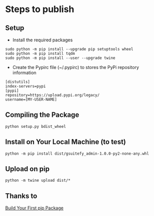 # Steps to publish

## Setup

- Install the required packages

```shell
sudo python -m pip install --upgrade pip setuptools wheel
sudo python -m pip install tqdm
sudo python -m pip install --user --upgrade twine
```

- Create the Pypirc file (~/.pypirc) to stores the PyPi repository information

```shell
[distutils] 
index-servers=pypi
[pypi] 
repository=https://upload.pypi.org/legacy/ 
username=[MY-USER-NAME]
```

## Compiling the Package
  
```shell
python setup.py bdist_wheel
```

## Install on Your Local Machine (to test)

```shell
python -m pip install dist/gsuitefy_admin-1.0.0-py2-none-any.whl
```

## Upload on pip

```shell
python -m twine upload dist/*
```

## Thanks to

[Build Your First pip Package](https://dzone.com/articles/executable-package-pip-install)
